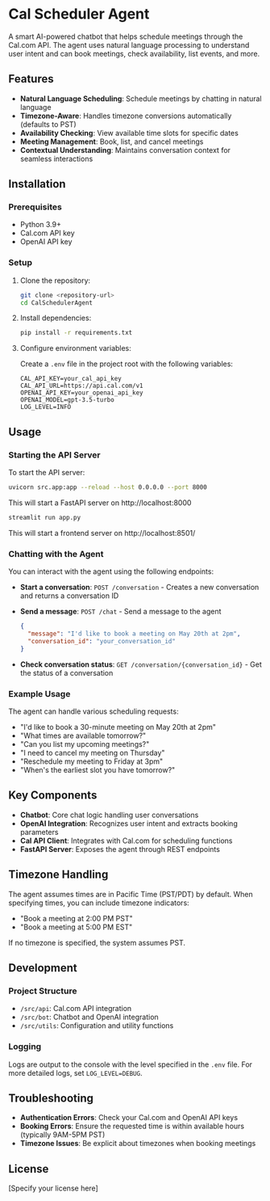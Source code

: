 # Cal Scheduler Agent

A smart AI-powered chatbot that helps schedule meetings through the Cal.com API. The agent uses natural language processing to understand user intent and can book meetings, check availability, list events, and more.

## Features

- **Natural Language Scheduling**: Schedule meetings by chatting in natural language
- **Timezone-Aware**: Handles timezone conversions automatically (defaults to PST)
- **Availability Checking**: View available time slots for specific dates
- **Meeting Management**: Book, list, and cancel meetings
- **Contextual Understanding**: Maintains conversation context for seamless interactions

## Installation

### Prerequisites

- Python 3.9+
- Cal.com API key
- OpenAI API key

### Setup

1. Clone the repository:
   ```bash
   git clone <repository-url>
   cd CalSchedulerAgent
   ```

2. Install dependencies:
   ```bash
   pip install -r requirements.txt
   ```

3. Configure environment variables:
   
   Create a `.env` file in the project root with the following variables:
   ```
   CAL_API_KEY=your_cal_api_key
   CAL_API_URL=https://api.cal.com/v1
   OPENAI_API_KEY=your_openai_api_key
   OPENAI_MODEL=gpt-3.5-turbo
   LOG_LEVEL=INFO
   ```

## Usage

### Starting the API Server

To start the API server:

```bash
uvicorn src.app:app --reload --host 0.0.0.0 --port 8000
```

This will start a FastAPI server on http://localhost:8000

```bash
streamlit run app.py
```
This will start a frontend server on http://localhost:8501/

### Chatting with the Agent

You can interact with the agent using the following endpoints:

- **Start a conversation**:
  `POST /conversation` - Creates a new conversation and returns a conversation ID

- **Send a message**:
  `POST /chat` - Send a message to the agent
  ```json
  {
    "message": "I'd like to book a meeting on May 20th at 2pm",
    "conversation_id": "your_conversation_id"
  }
  ```

- **Check conversation status**:
  `GET /conversation/{conversation_id}` - Get the status of a conversation

### Example Usage

The agent can handle various scheduling requests:

- "I'd like to book a 30-minute meeting on May 20th at 2pm"
- "What times are available tomorrow?"
- "Can you list my upcoming meetings?"
- "I need to cancel my meeting on Thursday"
- "Reschedule my meeting to Friday at 3pm"
- "When's the earliest slot you have tomorrow?"

## Key Components

- **Chatbot**: Core chat logic handling user conversations
- **OpenAI Integration**: Recognizes user intent and extracts booking parameters
- **Cal API Client**: Integrates with Cal.com for scheduling functions
- **FastAPI Server**: Exposes the agent through REST endpoints

## Timezone Handling

The agent assumes times are in Pacific Time (PST/PDT) by default. When specifying times, you can include timezone indicators:

- "Book a meeting at 2:00 PM PST"
- "Book a meeting at 5:00 PM EST"

If no timezone is specified, the system assumes PST.

## Development

### Project Structure

- `/src/api`: Cal.com API integration
- `/src/bot`: Chatbot and OpenAI integration
- `/src/utils`: Configuration and utility functions

### Logging

Logs are output to the console with the level specified in the `.env` file. For more detailed logs, set `LOG_LEVEL=DEBUG`.

## Troubleshooting

- **Authentication Errors**: Check your Cal.com and OpenAI API keys
- **Booking Errors**: Ensure the requested time is within available hours (typically 9AM-5PM PST)
- **Timezone Issues**: Be explicit about timezones when booking meetings

## License

[Specify your license here] 